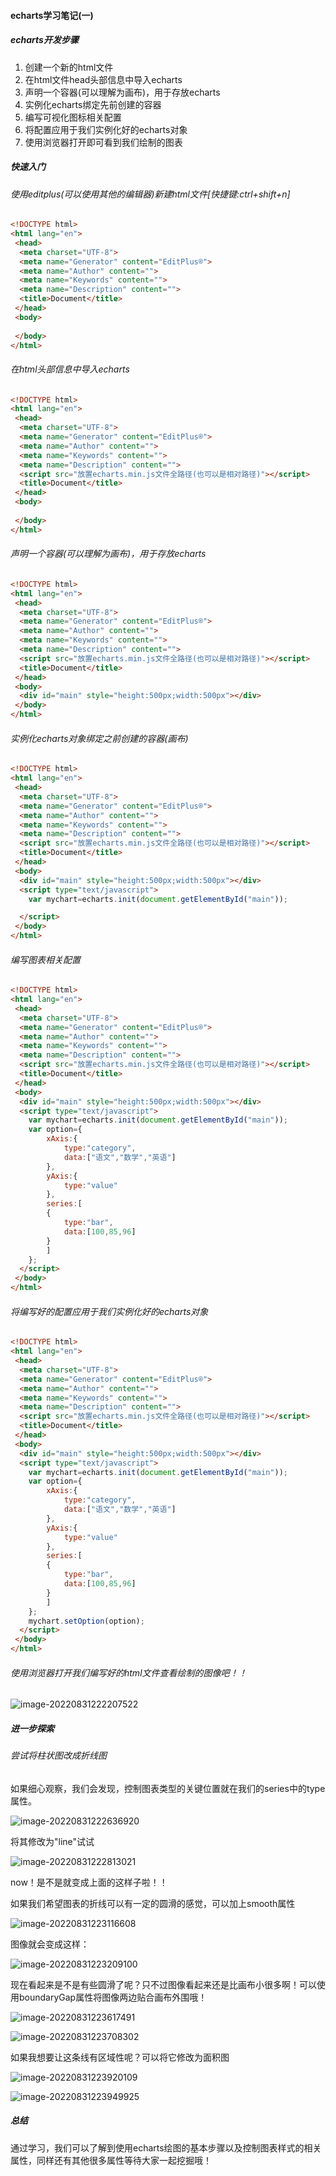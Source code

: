 #### echarts学习笔记(一)

##### echarts开发步骤

1. 创建一个新的html文件
2. 在html文件head头部信息中导入echarts
3. 声明一个容器(可以理解为画布)，用于存放echarts
4. 实例化echarts绑定先前创建的容器
5. 编写可视化图标相关配置
6. 将配置应用于我们实例化好的echarts对象
7. 使用浏览器打开即可看到我们绘制的图表

##### 快速入门

###### 使用editplus(可以使用其他的编辑器)新建html文件[快捷键:ctrl+shift+n]

````html
<!DOCTYPE html>
<html lang="en">
 <head>
  <meta charset="UTF-8">
  <meta name="Generator" content="EditPlus®">
  <meta name="Author" content="">
  <meta name="Keywords" content="">
  <meta name="Description" content="">
  <title>Document</title>
 </head>
 <body>
  
 </body>
</html>
````

###### 在html头部信息中导入echarts

````html
<!DOCTYPE html>
<html lang="en">
 <head>
  <meta charset="UTF-8">
  <meta name="Generator" content="EditPlus®">
  <meta name="Author" content="">
  <meta name="Keywords" content="">
  <meta name="Description" content="">
  <script src="放置echarts.min.js文件全路径(也可以是相对路径)"></script>
  <title>Document</title>
 </head>
 <body>
  
 </body>
</html>

````

###### 声明一个容器(可以理解为画布)，用于存放echarts

````html
<!DOCTYPE html>
<html lang="en">
 <head>
  <meta charset="UTF-8">
  <meta name="Generator" content="EditPlus®">
  <meta name="Author" content="">
  <meta name="Keywords" content="">
  <meta name="Description" content="">
  <script src="放置echarts.min.js文件全路径(也可以是相对路径)"></script>
  <title>Document</title>
 </head>
 <body>
  <div id="main" style="height:500px;width:500px"></div>
 </body>
</html>
````

###### 实例化echarts对象绑定之前创建的容器(画布)

````html
<!DOCTYPE html>
<html lang="en">
 <head>
  <meta charset="UTF-8">
  <meta name="Generator" content="EditPlus®">
  <meta name="Author" content="">
  <meta name="Keywords" content="">
  <meta name="Description" content="">
  <script src="放置echarts.min.js文件全路径(也可以是相对路径)"></script>
  <title>Document</title>
 </head>
 <body>
  <div id="main" style="height:500px;width:500px"></div>
  <script type="text/javascript">
	var mychart=echarts.init(document.getElementById("main"));

  </script>
 </body>
</html>

````

###### 编写图表相关配置

````html
<!DOCTYPE html>
<html lang="en">
 <head>
  <meta charset="UTF-8">
  <meta name="Generator" content="EditPlus®">
  <meta name="Author" content="">
  <meta name="Keywords" content="">
  <meta name="Description" content="">
  <script src="放置echarts.min.js文件全路径(也可以是相对路径)"></script>
  <title>Document</title>
 </head>
 <body>
  <div id="main" style="height:500px;width:500px"></div>
  <script type="text/javascript">
	var mychart=echarts.init(document.getElementById("main"));
	var option={
		xAxis:{
			type:"category",
			data:["语文","数学","英语"]
		},
		yAxis:{
			type:"value"
		},
		series:[
		{
			type:"bar",
			data:[100,85,96]
		}
		]
	};
  </script>
 </body>
</html>
````

###### 将编写好的配置应用于我们实例化好的echarts对象

````html
<!DOCTYPE html>
<html lang="en">
 <head>
  <meta charset="UTF-8">
  <meta name="Generator" content="EditPlus®">
  <meta name="Author" content="">
  <meta name="Keywords" content="">
  <meta name="Description" content="">
  <script src="放置echarts.min.js文件全路径(也可以是相对路径)"></script>
  <title>Document</title>
 </head>
 <body>
  <div id="main" style="height:500px;width:500px"></div>
  <script type="text/javascript">
	var mychart=echarts.init(document.getElementById("main"));
	var option={
		xAxis:{
			type:"category",
			data:["语文","数学","英语"]
		},
		yAxis:{
			type:"value"
		},
		series:[
		{
			type:"bar",
			data:[100,85,96]
		}
		]
	};
	mychart.setOption(option);
  </script>
 </body>
</html>
````

###### 使用浏览器打开我们编写好的html文件查看绘制的图像吧！！

![image-20220831222207522](D:\学习\大数据\技能大赛\echarts学习\echarts博客学习截图\echarts.png)

##### 进一步探索

###### 尝试将柱状图改成折线图

如果细心观察，我们会发现，控制图表类型的关键位置就在我们的series中的type属性。

![image-20220831222636920](D:\学习\大数据\技能大赛\echarts学习\echarts博客学习截图\echarts图表类型关键因素.png)

将其修改为"line"试试

![image-20220831222813021](D:\学习\大数据\技能大赛\echarts学习\echarts博客学习截图\echarts图像修改为折线图.png)

now！是不是就变成上面的这样子啦！！

如果我们希望图表的折线可以有一定的圆滑的感觉，可以加上smooth属性

![image-20220831223116608](D:\学习\大数据\技能大赛\echarts学习\echarts博客学习截图\echarts加上smooth属性.png)

图像就会变成这样：

![image-20220831223209100](D:\学习\大数据\技能大赛\echarts学习\echarts博客学习截图\echart入门折线圆滑.png)

现在看起来是不是有些圆滑了呢？只不过图像看起来还是比画布小很多啊！可以使用boundaryGap属性将图像两边贴合画布外围哦！

![image-20220831223617491](D:\学习\大数据\技能大赛\echarts学习\echarts博客学习截图\boundaryGap属性.png)

![image-20220831223708302](D:\学习\大数据\技能大赛\echarts学习\echarts博客学习截图\图像两边贴合.png)

如果我想要让这条线有区域性呢？可以将它修改为面积图

![image-20220831223920109](D:\学习\大数据\技能大赛\echarts学习\echarts博客学习截图\echarts基础面积图属性.png)

![image-20220831223949925](D:\学习\大数据\技能大赛\echarts学习\echarts博客学习截图\echarts基础面积图.png)

##### 总结

通过学习，我们可以了解到使用echarts绘图的基本步骤以及控制图表样式的相关属性，同样还有其他很多属性等待大家一起挖掘哦！